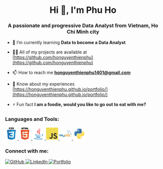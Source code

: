 <h1 align="center">Hi 👋, I'm Phu Ho</h1>
<h3 align="center">A passionate and progressive Data Analyst from Vietnam, Ho Chi Minh city</h3>

- 🌱 I’m currently learning **Data to become a Data Analyst**

- 👨‍💻 All of my projects are available at [https://github.com/honguyenthienphu](https://github.com/honguyenthienphu)

- 📫 How to reach me **honguyenthienphu1401@gmail.com**

- 📄 Know about my experiences [https://honguyenthienphu.github.io/portfolio/](https://honguyenthienphu.github.io/portfolio/)

- ⚡ Fun fact **I am a foodie, would you like to go out to eat with me?**

<h3 align="left">Languages and Tools:</h3>
<p align="left"> <a href="https://www.w3schools.com/css/" target="_blank" rel="noreferrer"> <img src="https://raw.githubusercontent.com/devicons/devicon/master/icons/css3/css3-original-wordmark.svg" alt="css3" width="40" height="40"/> </a> <a href="https://www.w3.org/html/" target="_blank" rel="noreferrer"> <img src="https://raw.githubusercontent.com/devicons/devicon/master/icons/html5/html5-original-wordmark.svg" alt="html5" width="40" height="40"/> </a> <a href="https://www.java.com" target="_blank" rel="noreferrer"> <img src="https://raw.githubusercontent.com/devicons/devicon/master/icons/java/java-original.svg" alt="java" width="40" height="40"/> </a> <a href="https://developer.mozilla.org/en-US/docs/Web/JavaScript" target="_blank" rel="noreferrer"> <img src="https://raw.githubusercontent.com/devicons/devicon/master/icons/javascript/javascript-original.svg" alt="javascript" width="40" height="40"/> </a> <a href="https://www.mysql.com/" target="_blank" rel="noreferrer"> <img src="https://raw.githubusercontent.com/devicons/devicon/master/icons/mysql/mysql-original-wordmark.svg" alt="mysql" width="40" height="40"/> </a> <a href="https://www.python.org" target="_blank" rel="noreferrer"> <img src="https://raw.githubusercontent.com/devicons/devicon/master/icons/python/python-original.svg" alt="python" width="40" height="40"/> </a> </p>

<h3>Connect with me:</h3>
<p align="left">
    <a href="https://github.com/honguyenthienphu" target="_blank">
        <img src="https://img.shields.io/badge/GitHub-100000?style=for-the-badge&logo=github&logoColor=white" alt="GitHub">
    </a>
    <a href="https://www.linkedin.com/in/honguyenthienphu/" target="_blank">
        <img src="https://img.shields.io/badge/LinkedIn-0077B5?style=for-the-badge&logo=linkedin&logoColor=white" alt="LinkedIn">
    </a>
    <a href="https://honguyenthienphu.github.io/portfolio/" target="_blank">
        <img src="https://img.shields.io/badge/Portfolio-A6CE39?style=for-the-badge&logo=About.me&logoColor=white" alt="Portfolio">
    </a>
</p>
